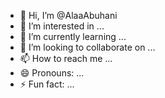 - 👋 Hi, I’m @AlaaAbuhani
- 👀 I’m interested in ...
- 🌱 I’m currently learning ...
- 💞️ I’m looking to collaborate on ...
- 📫 How to reach me ...
- 😄 Pronouns: ...
- ⚡ Fun fact: ...

<!---
AlaaAbuhani/AlaaAbuhani is a ✨ special ✨ repository because its `README.md` (this file) appears on your GitHub profile.
You can click the Preview link to take a look at your changes.
--->
